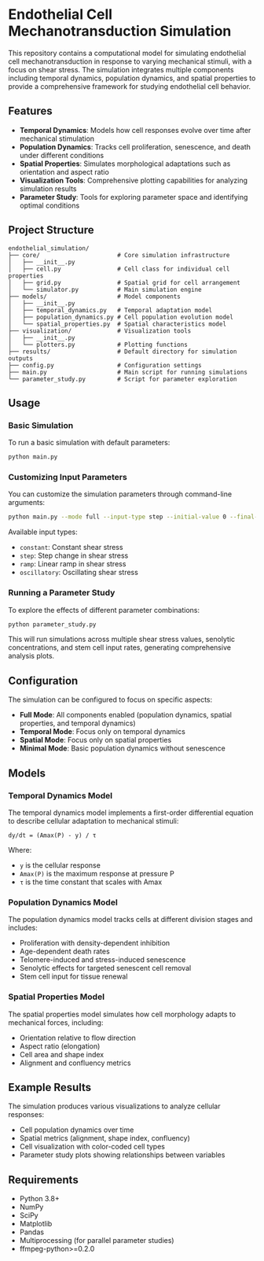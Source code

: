 # Endothelial Cell Mechanotransduction Simulation

This repository contains a computational model for simulating endothelial cell mechanotransduction in response to varying mechanical stimuli, with a focus on shear stress. The simulation integrates multiple components including temporal dynamics, population dynamics, and spatial properties to provide a comprehensive framework for studying endothelial cell behavior.

## Features

- **Temporal Dynamics**: Models how cell responses evolve over time after mechanical stimulation
- **Population Dynamics**: Tracks cell proliferation, senescence, and death under different conditions
- **Spatial Properties**: Simulates morphological adaptations such as orientation and aspect ratio
- **Visualization Tools**: Comprehensive plotting capabilities for analyzing simulation results
- **Parameter Study**: Tools for exploring parameter space and identifying optimal conditions

## Project Structure

```
endothelial_simulation/
├── core/                      # Core simulation infrastructure
│   ├── __init__.py
│   ├── cell.py                # Cell class for individual cell properties
│   ├── grid.py                # Spatial grid for cell arrangement
│   └── simulator.py           # Main simulation engine
├── models/                    # Model components
│   ├── __init__.py
│   ├── temporal_dynamics.py   # Temporal adaptation model
│   ├── population_dynamics.py # Cell population evolution model
│   └── spatial_properties.py  # Spatial characteristics model
├── visualization/             # Visualization tools
│   ├── __init__.py
│   └── plotters.py            # Plotting functions
├── results/                   # Default directory for simulation outputs
├── config.py                  # Configuration settings
├── main.py                    # Main script for running simulations
└── parameter_study.py         # Script for parameter exploration
```

## Usage

### Basic Simulation

To run a basic simulation with default parameters:

```bash
python main.py
```

### Customizing Input Parameters

You can customize the simulation parameters through command-line arguments:

```bash
python main.py --mode full --input-type step --initial-value 0 --final-value 45 --step-time 120 --duration 360
```

Available input types:
- `constant`: Constant shear stress
- `step`: Step change in shear stress
- `ramp`: Linear ramp in shear stress
- `oscillatory`: Oscillating shear stress

### Running a Parameter Study

To explore the effects of different parameter combinations:

```bash
python parameter_study.py
```

This will run simulations across multiple shear stress values, senolytic concentrations, and stem cell input rates, generating comprehensive analysis plots.

## Configuration

The simulation can be configured to focus on specific aspects:

- **Full Mode**: All components enabled (population dynamics, spatial properties, and temporal dynamics)
- **Temporal Mode**: Focus only on temporal dynamics
- **Spatial Mode**: Focus only on spatial properties
- **Minimal Mode**: Basic population dynamics without senescence

## Models

### Temporal Dynamics Model

The temporal dynamics model implements a first-order differential equation to describe cellular adaptation to mechanical stimuli:

```
dy/dt = (Amax(P) - y) / τ
```

Where:
- `y` is the cellular response
- `Amax(P)` is the maximum response at pressure P
- `τ` is the time constant that scales with Amax

### Population Dynamics Model

The population dynamics model tracks cells at different division stages and includes:

- Proliferation with density-dependent inhibition
- Age-dependent death rates
- Telomere-induced and stress-induced senescence
- Senolytic effects for targeted senescent cell removal
- Stem cell input for tissue renewal

### Spatial Properties Model

The spatial properties model simulates how cell morphology adapts to mechanical forces, including:

- Orientation relative to flow direction
- Aspect ratio (elongation)
- Cell area and shape index
- Alignment and confluency metrics

## Example Results

The simulation produces various visualizations to analyze cellular responses:

- Cell population dynamics over time
- Spatial metrics (alignment, shape index, confluency)
- Cell visualization with color-coded cell types
- Parameter study plots showing relationships between variables

## Requirements

- Python 3.8+
- NumPy
- SciPy
- Matplotlib
- Pandas
- Multiprocessing (for parallel parameter studies)
- ffmpeg-python>=0.2.0